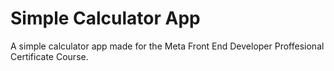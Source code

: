 # Simple Calculator App

A simple calculator app made for the Meta Front End Developer Proffesional Certificate Course.